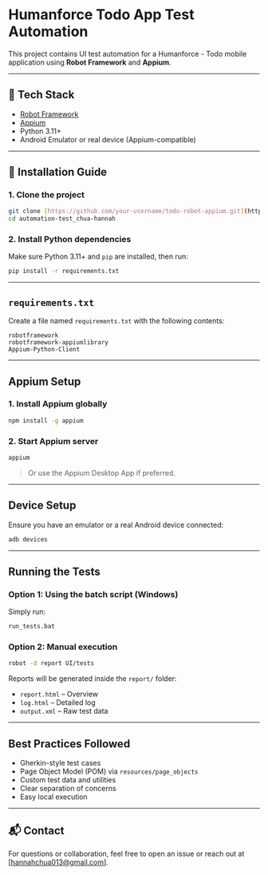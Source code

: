 # Humanforce Todo App Test Automation

This project contains UI test automation for a Humanforce - Todo mobile application using **Robot Framework** and **Appium**.

---

## 🚀 Tech Stack

- [Robot Framework](https://robotframework.org/)
- [Appium](https://appium.io/)
- Python 3.11+
- Android Emulator or real device (Appium-compatible)

---

## 🔧 Installation Guide

### 1. Clone the project

```bash
git clone [https://github.com/your-username/todo-robot-appium.git](https://github.com/chua-hannah/automation-test_chua-hannah.git)
cd automation-test_chua-hannah
```

### 2. Install Python dependencies

Make sure Python 3.11+ and `pip` are installed, then run:

```bash
pip install -r requirements.txt
```

---

##  `requirements.txt`

Create a file named `requirements.txt` with the following contents:

```
robotframework
robotframework-appiumlibrary
Appium-Python-Client
```

---

##  Appium Setup

### 1. Install Appium globally

```bash
npm install -g appium
```

### 2. Start Appium server

```bash
appium
```

> Or use the Appium Desktop App if preferred.

---

##  Device Setup

Ensure you have an emulator or a real Android device connected:

```bash
adb devices
```

---

##  Running the Tests

### Option 1: Using the batch script (Windows)

Simply run:

```bash
run_tests.bat
```

### Option 2: Manual execution

```bash
robot -d report UI/tests
```

Reports will be generated inside the `report/` folder:

- `report.html` – Overview
- `log.html` – Detailed log
- `output.xml` – Raw test data

---

##  Best Practices Followed

-  Gherkin-style test cases
-  Page Object Model (POM) via `resources/page_objects`
-  Custom test data and utilities
-  Clear separation of concerns
-  Easy local execution

---

## 📬 Contact

For questions or collaboration, feel free to open an issue or reach out at [hannahchua013@gmail.com].
